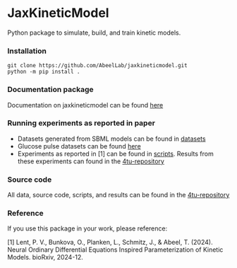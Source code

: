 

# JaxKineticModel
Python package to simulate, build, and train kinetic models.

### Installation

```
git clone https://github.com/AbeelLab/jaxkineticmodel.git
python -m pip install .
```


### Documentation package 
Documentation on jaxkineticmodel can be found [here](https://abeellab.github.io/jaxkineticmodel/)

### Running experiments as reported in paper
- Datasets generated from SBML models can be found in [datasets](datasets/)
- Glucose pulse datasets can be found [here](datasets/VanHeerden_Glucose_Pulse/)
- Experiments as reported in [1] can be found in [scripts](scripts/). Results from these experiments can found in the 
[4tu-repository](https://data.4tu.nl/private_datasets/o-HY8kDJhoCXyNOijO9Eaylje7E2dU-ex-edboPBDZ8)

### Source code
All data, source code, scripts, and results can be found in the [4tu-repository](https://data.4tu.nl/private_datasets/o-HY8kDJhoCXyNOijO9Eaylje7E2dU-ex-edboPBDZ8)

### Reference
If you use this package in your work, please reference:

[1] Lent, P. V., Bunkova, O., Planken, L., Schmitz, J., & Abeel, T. (2024). 
Neural Ordinary Differential Equations Inspired Parameterization of Kinetic Models. bioRxiv, 2024-12.
